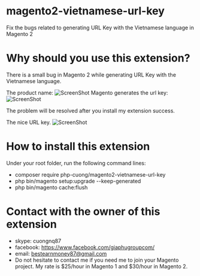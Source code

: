 # magento2-vietnamese-url-key
Fix the bugs related to generating URL Key with the Vietnamese language in Magento 2
# Why should you use this extension?
There is a small bug in Magento 2 while generating URL Key with the Vietnamese language.

The product name:
![ScreenShot](https://github.com/php-cuong/magento2-vietnamese-url-key/blob/master/Snapshot/product-name.png)
Magento generates the url key:
![ScreenShot](https://github.com/php-cuong/magento2-vietnamese-url-key/blob/master/Snapshot/url-key-failed.png)

The problem will be resolved after you install my extension success.

The nice URL key.
![ScreenShot](https://github.com/php-cuong/magento2-vietnamese-url-key/blob/master/Snapshot/nice-url-key.png)

# How to install this extension

Under your root folder, run the following command lines:

- composer require php-cuong/magento2-vietnamese-url-key
- php bin/magento setup:upgrade --keep-generated
- php bin/magento cache:flush

# Contact with the owner of this extension
- skype: cuongnq87
- facebook: https://www.facebook.com/giaphugroupcom/
- email: bestearnmoney87@gmail.com
- Do not hesitate to contact me if you need me to join your Magento project. My rate is $25/hour in Magento 1 and $30/hour in Magento 2.
